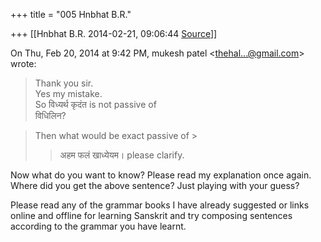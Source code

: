 +++
title = "005 Hnbhat B.R."

+++
[[Hnbhat B.R.	2014-02-21, 09:06:44 [Source](https://groups.google.com/g/samskrita/c/7lNy004yJHk)]]



On Thu, Feb 20, 2014 at 9:42 PM, mukesh patel \<[thehal...@gmail.com]()\> wrote:  

> Thank you sir.  
> Yes my mistake.  
> So विध्यर्थ कृदंत is not passive of  
> विधिलिन?

  



> Then what would be exact passive of >
> 
> >  >
> 
> > अहम फलं खाध्येयम। please clarify.  



  

Now what do you want to know? Please read my explanation once again. Where did you get the above sentence? Just playing with your guess?

  

  

Please read any of the grammar books I have already suggested or links online and offline for learning Sanskrit and try composing sentences according to the grammar you have learnt.

  



  



